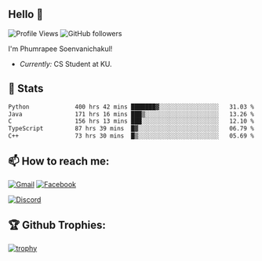 
<h2>Hello 👋</h2> 

![Profile Views](https://komarev.com/ghpvc/?username=Homiez09&label=Profile%20views&color=0e75b6&style=flat)
![GitHub followers](https://img.shields.io/github/followers/HomieZ09.svg?style=social&label=Follow)


I'm Phumrapee Soenvanichakul!

- <i>Currently:</i> CS Student at KU.

<h2>👀 Stats</h2>

<!--START_SECTION:waka-->

```txt
Python             400 hrs 42 mins ███████▓░░░░░░░░░░░░░░░░░   31.03 %
Java               171 hrs 16 mins ███▒░░░░░░░░░░░░░░░░░░░░░   13.26 %
C                  156 hrs 13 mins ███░░░░░░░░░░░░░░░░░░░░░░   12.10 %
TypeScript         87 hrs 39 mins  █▓░░░░░░░░░░░░░░░░░░░░░░░   06.79 %
C++                73 hrs 30 mins  █▒░░░░░░░░░░░░░░░░░░░░░░░   05.69 %
```

<!--END_SECTION:waka-->

<h2>📫 How to reach me:</h2>

<a href="mailto:phumrapeesoen1@gmail.com">![Gmail](https://img.shields.io/badge/Gmail-D14836?style=for-the-badge&logo=gmail&logoColor=white)</a> 
<a href="https://web.facebook.com/phumrapee.soenvanichakul.3/">![Facebook](https://img.shields.io/badge/Facebook-4267B2?style=for-the-badge&logo=facebook&logoColor=white)</a>

<a href="https://discord.gg/EWnAEUtFVm">![Discord](https://discord.c99.nl/widget/theme-1/297740667784921089.png)</a> 

<h2>🏆 Github Trophies:</h2>

[![trophy](https://github-profile-trophy.vercel.app/?username=Homiez09&theme=discord&row=1)](https://github.com/ryo-ma/github-profile-trophy)
